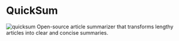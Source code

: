 # QuickSum
![quicksum](https://user-images.githubusercontent.com/32795918/236869509-991ae878-bcb9-4237-870c-e25b9a37c281.png)
Open-source article summarizer that transforms lengthy articles into clear and concise summaries.
